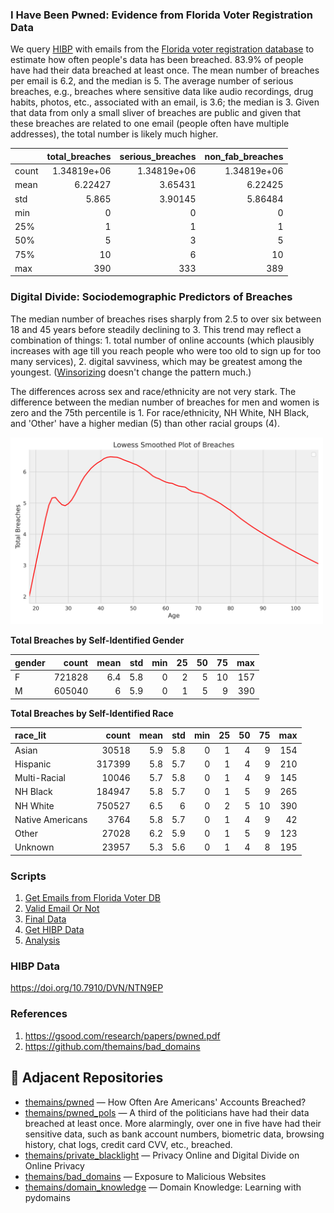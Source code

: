 ### I Have Been Pwned: Evidence from Florida Voter Registration Data

We query [HIBP](https://haveibeenpwned.com/) with emails from the [Florida voter registration database](https://dataverse.harvard.edu/dataset.xhtml?persistentId=doi:10.7910/DVN/UBIG3F) to estimate how often people's data has been breached. 83.9% of people have had their data breached at least once. The mean number of breaches per email is 6.2, and the median is 5. The average number of serious breaches, e.g., breaches where sensitive data like audio recordings, drug habits, photos, etc., associated with an email, is 3.6; the median is 3. Given that data from only a small sliver of breaches are public and given that these breaches are related to one email (people often have multiple addresses), the total number is likely much higher.


|       |   total_breaches |   serious_breaches |   non_fab_breaches |
|:------|-----------------:|-------------------:|-------------------:|
| count |      1.34819e+06 |        1.34819e+06 |        1.34819e+06 |
| mean  |      6.22427     |        3.65431     |        6.22425     |
| std   |      5.865       |        3.90145     |        5.86484     |
| min   |      0           |        0           |        0           |
| 25%   |      1           |        1           |        1           |
| 50%   |      5           |        3           |        5           |
| 75%   |     10           |        6           |       10           |
| max   |    390           |      333           |      389           |



### Digital Divide: Sociodemographic Predictors of Breaches

The median number of breaches rises sharply from 2.5 to over six between 18 and 45 years before steadily declining to 3. This trend may reflect a combination of things: 1. total number of online accounts (which plausibly increases with age till you reach people who were too old to sign up for too many services), 2. digital savviness, which may be greatest among the youngest. ([Winsorizing](figs/age_winsorized_breaches.png) doesn't change the pattern much.)

The differences across sex and race/ethnicity are not very stark. The difference between the median number of breaches for men and women is zero and the 75th percentile is 1. For race/ethnicity, NH White, NH Black, and 'Other' have a higher median (5) than other racial groups (4).

<img src = "figs/age_breaches.png" width = 500px>


**Total Breaches by Self-Identified Gender**


| gender   |   count |   mean |   std |   min |   25 |   50 |   75 |   max |
|:---------|--------:|-------:|------:|------:|-----:|-----:|-----:|------:|
| F        |  721828 |    6.4 |   5.8 |     0 |    2 |    5 |   10 |   157 |
| M        |  605040 |    6   |   5.9 |     0 |    1 |    5 |    9 |   390 |


**Total Breaches by Self-Identified Race**

| race_lit         |   count |   mean |   std |   min |   25 |   50 |   75 |   max |
|:-----------------|--------:|-------:|------:|------:|-----:|-----:|-----:|------:|
| Asian            |   30518 |    5.9 |   5.8 |     0 |    1 |    4 |    9 |   154 |
| Hispanic         |  317399 |    5.8 |   5.7 |     0 |    1 |    4 |    9 |   210 |
| Multi-Racial     |   10046 |    5.7 |   5.8 |     0 |    1 |    4 |    9 |   145 |
| NH Black         |  184947 |    5.8 |   5.7 |     0 |    1 |    5 |    9 |   265 |
| NH White         |  750527 |    6.5 |   6   |     0 |    2 |    5 |   10 |   390 |
| Native Americans |    3764 |    5.8 |   5.7 |     0 |    1 |    4 |    9 |    42 |
| Other            |   27028 |    6.2 |   5.9 |     0 |    1 |    5 |    9 |   123 |
| Unknown          |   23957 |    5.3 |   5.6 |     0 |    1 |    4 |    8 |   195 |


### Scripts

1. [Get Emails from Florida Voter DB](notebooks/01_fl_dat.ipynb)
2. [Valid Email Or Not](notebooks/02_valid_email_or_not.ipynb)
3. [Final Data](notebooks/03_create_final_left_table.ipynb)
4. [Get HIBP Data](notebooks/04_get_hibp.ipynb)
5. [Analysis](notebooks/05_concat_fl_dat_analyze.ipynb)

### HIBP Data

https://doi.org/10.7910/DVN/NTN9EP

### References

1. https://gsood.com/research/papers/pwned.pdf
2. https://github.com/themains/bad_domains



## 🔗 Adjacent Repositories

- [themains/pwned](https://github.com/themains/pwned) — How Often Are Americans' Accounts Breached?
- [themains/pwned_pols](https://github.com/themains/pwned_pols) — A third of the politicians have had their data breached at least once. More alarmingly, over one in five have had their sensitive data, such as bank account numbers, biometric data, browsing history, chat logs, credit card CVV, etc., breached.
- [themains/private_blacklight](https://github.com/themains/private_blacklight) — Privacy Online and Digital Divide on Online Privacy
- [themains/bad_domains](https://github.com/themains/bad_domains) — Exposure to Malicious Websites
- [themains/domain_knowledge](https://github.com/themains/domain_knowledge) — Domain Knowledge: Learning with pydomains
